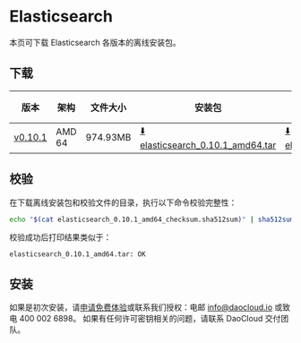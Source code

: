 # Elasticsearch

本页可下载 Elasticsearch 各版本的离线安装包。

## 下载

| 版本                                                         | 架构 | 文件大小 | 安装包                                                                                                                                    |  校验文件 | 更新日期       |
|------------------------------------------------------------| ----- |-------- |----------------------------------------------------------------------------------------------------------------------------------------| ---------- |------------|
| [v0.10.1](../../../middleware/elasticsearch/release-notes.md) | AMD 64 | 974.93MB | [:arrow_down: elasticsearch_0.10.1_amd64.tar](https://qiniu-download-public.daocloud.io/DaoCloud_Enterprise/elasticsearch_0.10.1_amd64.tar) | [:arrow_down: elasticsearch_0.10.1_amd64_checksum.sha512sum](https://qiniu-download-public.daocloud.io/DaoCloud_Enterprise/elasticsearch_0.10.1_amd64_checksum.sha512sum) | 2023-10-12 |

## 校验

在下载离线安装包和校验文件的目录，执行以下命令校验完整性：

```sh
echo "$(cat elasticsearch_0.10.1_amd64_checksum.sha512sum)" | sha512sum -c
```

校验成功后打印结果类似于：

```none
elasticsearch_0.10.1_amd64.tar: OK
```

## 安装

如果是初次安装，请[申请免费体验](../../../dce/license0.md)或联系我们授权：电邮 info@daocloud.io 或致电 400 002 6898。
如果有任何许可密钥相关的问题，请联系 DaoCloud 交付团队。
